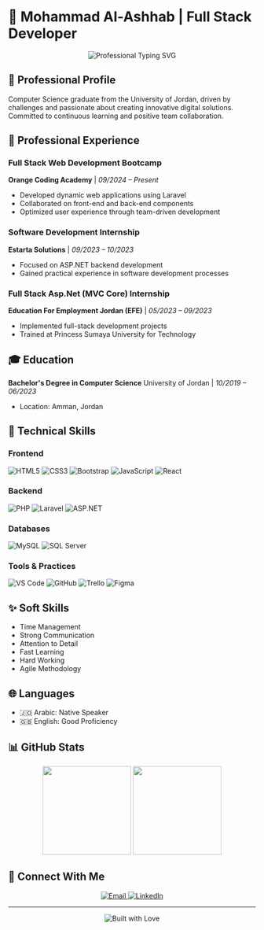 # 👋 Mohammad Al-Ashhab | Full Stack Developer

<!-- Professional Typing Animation -->
<div align="center">
  <img src="https://readme-typing-svg.demolab.com?font=Fira+Code&pause=1000&color=2C6BD8&center=true&width=800&lines=Full+Stack+Web+Developer;Computer+Science+Graduate;ASP.NET+%7C+React+%7C+Laravel+Specialist" alt="Professional Typing SVG" />
</div>

## 🌟 Professional Profile

Computer Science graduate from the University of Jordan, driven by challenges and passionate about creating innovative digital solutions. Committed to continuous learning and positive team collaboration.

## 🚀 Professional Experience

### Full Stack Web Development Bootcamp
**Orange Coding Academy** | *09/2024 – Present*
- Developed dynamic web applications using Laravel
- Collaborated on front-end and back-end components
- Optimized user experience through team-driven development

### Software Development Internship
**Estarta Solutions** | *09/2023 – 10/2023*
- Focused on ASP.NET backend development
- Gained practical experience in software development processes

### Full Stack Asp.Net (MVC Core) Internship
**Education For Employment Jordan (EFE)** | *05/2023 – 09/2023*
- Implemented full-stack development projects
- Trained at Princess Sumaya University for Technology

## 🎓 Education

**Bachelor's Degree in Computer Science**
University of Jordan | *10/2019 – 06/2023*
- Location: Amman, Jordan

## 🔧 Technical Skills

### Frontend
![HTML5](https://img.shields.io/badge/HTML5-E34F26?style=for-the-badge&logo=html5&logoColor=white)
![CSS3](https://img.shields.io/badge/CSS3-1572B6?style=for-the-badge&logo=css3&logoColor=white)
![Bootstrap](https://img.shields.io/badge/Bootstrap-563D7C?style=for-the-badge&logo=bootstrap&logoColor=white)
![JavaScript](https://img.shields.io/badge/JavaScript-F7DF1E?style=for-the-badge&logo=javascript&logoColor=black)
![React](https://img.shields.io/badge/React-61DAFB?style=for-the-badge&logo=react&logoColor=black)

### Backend
![PHP](https://img.shields.io/badge/PHP-777BB4?style=for-the-badge&logo=php&logoColor=white)
![Laravel](https://img.shields.io/badge/Laravel-FF2D20?style=for-the-badge&logo=laravel&logoColor=white)
![ASP.NET](https://img.shields.io/badge/ASP.NET-512BD4?style=for-the-badge&logo=dotnet&logoColor=white)

### Databases
![MySQL](https://img.shields.io/badge/MySQL-4479A1?style=for-the-badge&logo=mysql&logoColor=white)
![SQL Server](https://img.shields.io/badge/SQL%20Server-CC2927?style=for-the-badge&logo=microsoft-sql-server&logoColor=white)

### Tools & Practices
![VS Code](https://img.shields.io/badge/VS%20Code-0078D4?style=for-the-badge&logo=visual-studio-code&logoColor=white)
![GitHub](https://img.shields.io/badge/GitHub-181717?style=for-the-badge&logo=github&logoColor=white)
![Trello](https://img.shields.io/badge/Trello-0052CC?style=for-the-badge&logo=trello&logoColor=white)
![Figma](https://img.shields.io/badge/Figma-F24E1E?style=for-the-badge&logo=figma&logoColor=white)

## ✨ Soft Skills

- Time Management
- Strong Communication
- Attention to Detail
- Fast Learning
- Hard Working
- Agile Methodology

## 🌐 Languages

- 🇯🇴 Arabic: Native Speaker
- 🇬🇧 English: Good Proficiency

## 📊 GitHub Stats

<div align="center">
  <img height="180em" src="https://github-readme-stats.vercel.app/api?username=mohammad-alashhab&theme=radical&hide_border=false&include_all_commits=false&count_private=false"/>
  <img height="180em" src="https://github-readme-stats.vercel.app/api/top-langs/?username=mohammad-alashhab&theme=radical&hide_border=false&include_all_commits=false&count_private=false&layout=compact"/>
</div>

## 🔗 Connect With Me

<div align="center">
  <a href="mailto:moh.t.alashhab@gmail.com">
    <img alt="Email" src="https://img.shields.io/badge/Email-D14836?style=for-the-badge&logo=gmail&logoColor=white"/>
  </a>
  <a href="https://linkedin.com/in/mohamad-alashhab-6a492b1ba" target="_blank">
    <img alt="LinkedIn" src="https://img.shields.io/badge/LinkedIn-0077B5?style=for-the-badge&logo=linkedin&logoColor=white"/>
  </a>
</div>

---

<div align="center">
  <img src="https://forthebadge.com/images/badges/built-with-love.svg" alt="Built with Love"/>
</div>
